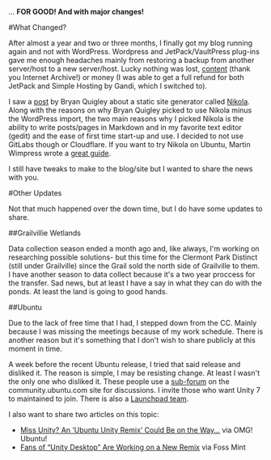 <!--
.. title: And We Are Back...
.. slug: and-we-are-back
.. date: 2017-12-28 12:51:25 UTC-05:00
.. tags:
.. category: News
.. link: 
.. description: Nov 2016 to Jan 2018 update as the blog was down for that long. This includes some lessons that I learned from running the blog on WordPress.
.. type: text
-->

... **FOR GOOD! And with major changes!**

#What Changed?

After almost a year and two or three months, I finally got my blog running again and not with WordPress. Wordpress and JetPack/VaultPress plug-ins gave me enough headaches mainly from restoring a backup from another server/host to a new server/host. Lucky nothing was lost, [content](https://web.archive.org/web/20161030014830/http://senseopenness.com:80/) (thank you Internet Archive!) or money (I was able to get a full refund for both JetPack and Simple Hosting by Gandi, which I switched to).

I saw a [post](https://bryanquigley.com/posts/converting/now-powered-by-gitlab-nikola-and-cloudflare.html) by Bryan Quigley about a static site generator called [Nikola](https://getnikola.com/). Along with the reasons on why Bryan Quigley picked to use Nikola minus the WordPress import, the two main reasons why I picked Nikola is the ability to write posts/pages in Markdown and in my favorite text editor (gedit) and the ease of first time start-up and use. I decided to not use GitLabs though or Cloudflare. If you want to try Nikola on Ubuntu, Martin Wimpress wrote a [great guide](https://flexion.org/posts/2015-11-installing-nikola-on-ubuntu/).

I still have tweaks to make to the blog/site but I wanted to share the news with you.

#Other Updates

Not that much happened over the down time, but I do have some updates to share.

##Grailvillie Wetlands

Data collection season ended a month ago and, like always, I'm working on researching possible solutions- but this time for the Clermont Park Distinct (still under Grailville) since the Grail sold the north side of Grailville to them.  I have another season to data collect because it's a two year proccess for the transfer. Sad news, but at least I have a say in what they can do with the ponds. At least the land is going to good hands.

##Ubuntu

Due to the lack of free time that I had, I stepped down from the CC. Mainly because I was missing the meetings because of my work schedule. There is another reason but it's something that I don't wish to share publicly at this moment in time.

A week before the recent Ubuntu release, I tried that said release and disliked it. The reason is simple, I may be resisting change. At least I wasn't the only one who disliked it. These people use a [sub-forum](https://community.ubuntu.com/c/desktop/ubuntu-unity-dev) on the community.ubuntu.com site for discussions. I invite those who want Unity 7 to maintained to join. There is also a [Launchpad team](https://launchpad.net/~unity7maintainers).

I also want to share two articles on this topic:

- [Miss Unity? An ‘Ubuntu Unity Remix’ Could Be on the Way…](http://www.omgubuntu.co.uk/2017/11/ubuntu-unity-remix) via OMG! Ubuntu!
- [Fans of “Unity Desktop” Are Working on a New Remix](https://www.fossmint.com/fans-of-unity-desktop-are-working-on-a-new-remix/) via Foss Mint
